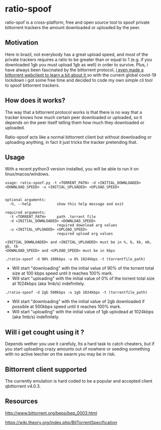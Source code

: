 # ratio-spoof
ratio-spof is  a cross-platform, free and open source tool to spoof private bittorrent trackers the amount downloaded or uploaded by the peer.

## Motivation
Here in brazil, not everybody has a great upload speed, and most of the private trackers requires a ratio to be greater than or equal to 1 (e.g. if you downloaded 1gb you must upload 1gb as well) in order to survive. Plus, i have always been fascinated by the bittorrent protocol, [i even made a bittorrent webclient to learn a bit about it ](https://github.com/ap-pauloafonso/rwTorrent) so with the current global covid-19 lockdown i got some free time and decided to code my own simple cli tool to spoof bittorrent trackers.

## How does it works?
The way that a bittorrent protocol works is that there is no way that a tracker knows how much certain peer downloaded or uploaded, so it depends on the peer itself telling them how much they downloaded or uploaded. 

Ratio-spoof acts like a normal bittorrent client but without downloading or uploading anything, in fact it just tricks the tracker pretending that.

## Usage
With a recent python3 version installed, you will be able to run it on linux/macos/windows.
```
usage: ratio-spoof.py -t <TORRENT_PATH> -d <INITIAL_DOWNLOADED> <DOWNLOAD_SPEED> -u <INITIAL_UPLOADED> <UPLOAD_SPEED>


optional arguments:
  -h, --help            show this help message and exit

required arguments:
  -t <TORRENT_PATH>     path .torrent file
  -d <INITIAL_DOWNLOADED> <DOWNLOAD_SPEED>
                        required download arg values
  -u <INITIAL_UPLOADED> <UPLOAD_SPEED>
                        required upload arg values

<INITIAL_DOWNLOADED> and <INITIAL_UPLOADED> must be in %, b, kb, mb, gb, tb
<DOWNLOAD_SPEED> and <UPLOAD_SPEED> must be in kbps
```

```
./ratio-spoof -d 90% 100kbps -u 0% 1024kbps -t (torrentfile_path) 
```
* Will start "downloading" with the initial value of 90% of the torrent total size at 100 kbps speed until it reaches 100% mark.
* Will start "uploading" with the initial value of 0% of the torrent total size at 1024kbps (aka 1mb/s) indefinitely.

```
./ratio-spoof -d 2gb 500kbps -u 1gb 1024kbps -t (torrentfile_path) 
```
* Will start "downloading" with the initial value of 2gb downloaded  if possible at 500kbps speed until it reaches 100% mark.
* Will start "uploading" with the initial value of 1gb uplodead at 1024kbps (aka 1mb/s) indefinitely.

## Will i get cought using it ?
Depends wether you use it carefuly, Its a hard task to catch cheaters, but if you start uploading crazy amounts out of nowhere or seeding something with no active leecher on the swarm you may be in risk.

## Bittorrent client supported 
The currently emulation is hard coded to be a popular and accepted client qbittorrent v4.0.3. 

## Resources
http://www.bittorrent.org/beps/bep_0003.html

https://wiki.theory.org/index.php/BitTorrentSpecification

